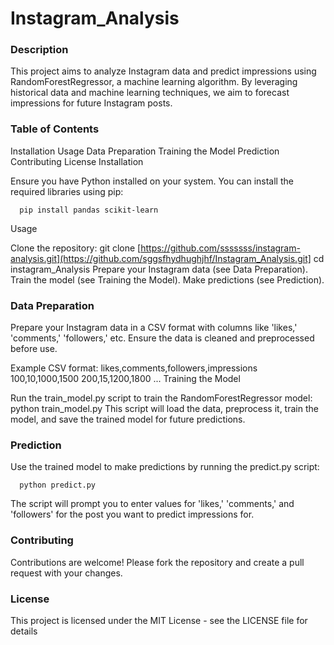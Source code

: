 # Instagram_Analysis

### Description

This project aims to analyze Instagram data and predict impressions using RandomForestRegressor, a machine learning algorithm. By leveraging historical data and machine learning techniques, we aim to forecast impressions for future Instagram posts.

### Table of Contents

Installation
Usage
Data Preparation
Training the Model
Prediction
Contributing
License
Installation

Ensure you have Python installed on your system. You can install the required libraries using pip:

      pip install pandas scikit-learn
Usage

Clone the repository:
      git clone [https://github.com/sssssss/instagram-analysis.git](https://github.com/sggsfhydhughjhf/Instagram_Analysis.git]
      cd instagram_Analysis
Prepare your Instagram data (see Data Preparation).
Train the model (see Training the Model).
Make predictions (see Prediction).
### Data Preparation

Prepare your Instagram data in a CSV format with columns like 'likes,' 'comments,' 'followers,' etc. Ensure the data is cleaned and preprocessed before use.

Example CSV format:
likes,comments,followers,impressions
      100,10,1000,1500
      200,15,1200,1800
      ...
      Training the Model

Run the train_model.py script to train the RandomForestRegressor model:
      python train_model.py
This script will load the data, preprocess it, train the model, and save the trained model for future predictions.

### Prediction

Use the trained model to make predictions by running the predict.py script:

      python predict.py
The script will prompt you to enter values for 'likes,' 'comments,' and 'followers' for the post you want to predict impressions for.

### Contributing

Contributions are welcome! Please fork the repository and create a pull request with your changes.

### License

This project is licensed under the MIT License - see the LICENSE file for details
